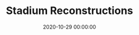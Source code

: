 ---
layout: inner
position: left
title: 'Stadium Reconstructions'
date: 2020-10-29 00:00:00
categories: development
tags: Tracking Localisation Augmented Virtual Extended Reality
featured_image: '/img/posts/portfolio/phd/reconstructions.jpg'
lead_text: 'Part of my PhD thesis (2017-2020) investigated tracking and localization of almost purely rotational movement in large spaces. Localization is much simpler with a prior model of the environment. For large-scale multi-user applications such as sport spectators, this is especially important. Work in progress!'
project_link: 'https://visualcomputing.otago.ac.nz/'
button_text: 'Otago'
button_icon: globe
---